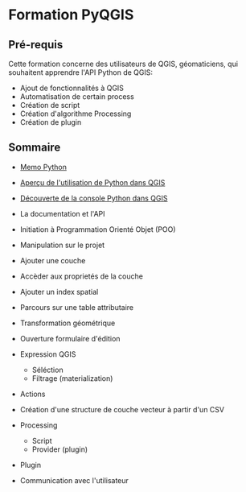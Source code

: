 # Formation PyQGIS

## Pré-requis

Cette formation concerne des utilisateurs de QGIS, géomaticiens, qui souhaitent apprendre l'API Python de QGIS:
* Ajout de fonctionnalités à QGIS
* Automatisation de certain process
* Création de script
* Création d'algorithme Processing
* Création de plugin

## Sommaire

* [Memo Python](./memo_python.md)
* [Aperçu de l'utilisation de Python dans QGIS](./le_python_dans_qgis.md)
* [Découverte de la console Python dans QGIS](./00_memo_python.md)
 * La documentation et l'API
 * Initiation à Programmation Orienté Objet (POO)
 * Manipulation sur le projet
 * Ajouter une couche
 * Accèder aux proprietés de la couche


* Ajouter un index spatial
* Parcours sur une table attributaire
* Transformation géométrique
* Ouverture formulaire d'édition
* Expression QGIS
  * Séléction
  * Filtrage (materialization)
* Actions
* Création d'une structure de couche vecteur à partir d'un CSV
* Processing
  * Script
  * Provider (plugin)
* Plugin
* Communication avec l'utilisateur

